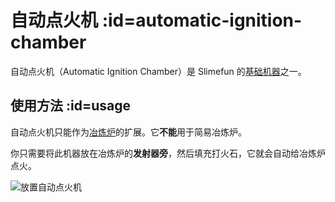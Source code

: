 # 自动点火机 :id=automatic-ignition-chamber

自动点火机（Automatic Ignition Chamber）是 Slimefun 的[基础机器](/Basic-Machines)之一。

## 使用方法 :id=usage

自动点火机只能作为[冶炼炉](/Smeltery)的扩展。它**不能**用于简易冶炼炉。

你只需要将此机器放在冶炼炉的**发射器旁**，然后填充打火石，它就会自动给冶炼炉点火。

![放置自动点火机](https://cdn.jsdelivr.net/gh/SlimefunGuguProject/Slimefun-Wiki@master/images/auto-ignition-chamber-setup.png ':size=50%' )
